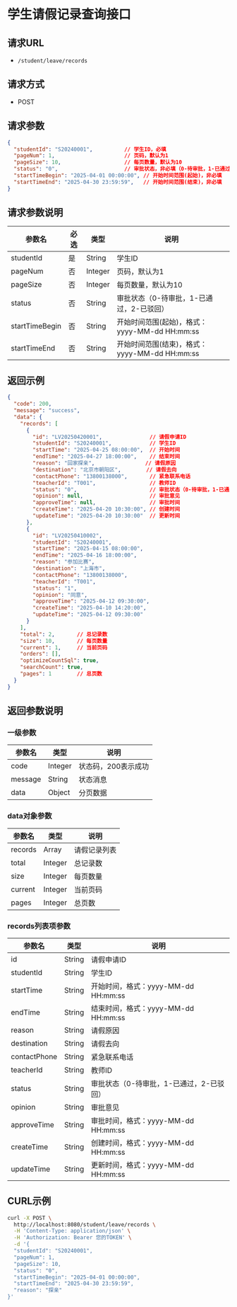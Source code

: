 # 学生请假记录查询接口

## 请求URL
- `/student/leave/records`

## 请求方式
- POST

## 请求参数
```json
{
  "studentId": "S20240001",          // 学生ID，必填
  "pageNum": 1,                      // 页码，默认为1
  "pageSize": 10,                    // 每页数量，默认为10
  "status": "0",                     // 审批状态，非必填（0-待审批，1-已通过，2-已驳回）
  "startTimeBegin": "2025-04-01 00:00:00", // 开始时间范围(起始)，非必填
  "startTimeEnd": "2025-04-30 23:59:59",   // 开始时间范围(结束)，非必填
}
```

## 请求参数说明
| 参数名         | 必选  | 类型   | 说明                                    |
|---------------|------|--------|----------------------------------------|
| studentId     | 是   | String | 学生ID                                  |
| pageNum       | 否   | Integer| 页码，默认为1                            |
| pageSize      | 否   | Integer| 每页数量，默认为10                        |
| status        | 否   | String | 审批状态（0-待审批，1-已通过，2-已驳回）    |
| startTimeBegin| 否   | String | 开始时间范围(起始)，格式：yyyy-MM-dd HH:mm:ss |
| startTimeEnd  | 否   | String | 开始时间范围(结束)，格式：yyyy-MM-dd HH:mm:ss |

## 返回示例
```json
{
  "code": 200,
  "message": "success",
  "data": {
    "records": [
      {
        "id": "LV20250420001",               // 请假申请ID
        "studentId": "S20240001",            // 学生ID
        "startTime": "2025-04-25 08:00:00",  // 开始时间
        "endTime": "2025-04-27 18:00:00",    // 结束时间
        "reason": "回家探亲",                // 请假原因
        "destination": "北京市朝阳区",        // 请假去向
        "contactPhone": "13800138000",       // 紧急联系电话
        "teacherId": "T001",                 // 教师ID
        "status": "0",                       // 审批状态（0-待审批，1-已通过，2-已驳回）
        "opinion": null,                     // 审批意见
        "approveTime": null,                 // 审批时间
        "createTime": "2025-04-20 10:30:00", // 创建时间
        "updateTime": "2025-04-20 10:30:00"  // 更新时间
      },
      {
        "id": "LV20250410002",
        "studentId": "S20240001",
        "startTime": "2025-04-15 08:00:00",
        "endTime": "2025-04-16 18:00:00",
        "reason": "参加比赛",
        "destination": "上海市",
        "contactPhone": "13800138000",
        "teacherId": "T001",
        "status": "1",
        "opinion": "同意",
        "approveTime": "2025-04-12 09:30:00",
        "createTime": "2025-04-10 14:20:00",
        "updateTime": "2025-04-12 09:30:00"
      }
    ],
    "total": 2,       // 总记录数
    "size": 10,       // 每页数量
    "current": 1,     // 当前页码
    "orders": [],
    "optimizeCountSql": true,
    "searchCount": true,
    "pages": 1        // 总页数
  }
}
```

## 返回参数说明
### 一级参数
| 参数名  | 类型    | 说明                                  |
|--------|--------|--------------------------------------|
| code   | Integer| 状态码，200表示成功                     |
| message| String | 状态消息                               |
| data   | Object | 分页数据                               |

### data对象参数
| 参数名           | 类型    | 说明                                 |
|-----------------|--------|-------------------------------------|
| records         | Array  | 请假记录列表                          |
| total           | Integer| 总记录数                             |
| size            | Integer| 每页数量                             |
| current         | Integer| 当前页码                             |
| pages           | Integer| 总页数                               |

### records列表项参数
| 参数名        | 类型   | 说明                                   |
|--------------|-------|---------------------------------------|
| id           | String | 请假申请ID                             |
| studentId    | String | 学生ID                                |
| startTime    | String | 开始时间，格式：yyyy-MM-dd HH:mm:ss     |
| endTime      | String | 结束时间，格式：yyyy-MM-dd HH:mm:ss     |
| reason       | String | 请假原因                               |
| destination  | String | 请假去向                               |
| contactPhone | String | 紧急联系电话                           |
| teacherId    | String | 教师ID                                |
| status       | String | 审批状态（0-待审批，1-已通过，2-已驳回）   |
| opinion      | String | 审批意见                               |
| approveTime  | String | 审批时间，格式：yyyy-MM-dd HH:mm:ss     |
| createTime   | String | 创建时间，格式：yyyy-MM-dd HH:mm:ss     |
| updateTime   | String | 更新时间，格式：yyyy-MM-dd HH:mm:ss     |

## CURL示例
```bash
curl -X POST \
  http://localhost:8080/student/leave/records \
  -H 'Content-Type: application/json' \
  -H 'Authorization: Bearer 您的TOKEN' \
  -d '{
  "studentId": "S20240001",
  "pageNum": 1,
  "pageSize": 10,
  "status": "0",
  "startTimeBegin": "2025-04-01 00:00:00",
  "startTimeEnd": "2025-04-30 23:59:59",
  "reason": "探亲"
}'
``` 